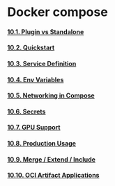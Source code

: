 # Docker compose


#### [10.1. Plugin vs Standalone](https://github.com/Phungvanquang/Website/blob/main/Docker/Docker%20compose/10.1.%20Plugin%20vs%20Standalone.md)
#### [10.2. Quickstart](https://github.com/Phungvanquang/Website/blob/main/Docker/Docker%20compose/10.2.%20Quickstart.md)
#### [10.3. Service Definition](https://github.com/Phungvanquang/Website/blob/main/Docker/Docker%20compose/10.3.%20Service%20Definition.md)
#### [10.4. Env Variables](https://github.com/Phungvanquang/Website/blob/main/Docker/Docker%20compose/10.4.%20Env%20Variables.md)
#### [10.5. Networking in Compose](https://github.com/Phungvanquang/Website/blob/main/Docker/Docker%20compose/10.5.%20Networking%20in%20Compose.md)
#### [10.6. Secrets](https://github.com/Phungvanquang/Website/blob/main/Docker/Docker%20compose/10.6.%20Secrets.md)
#### [10.7. GPU Support](https://github.com/Phungvanquang/Website/blob/main/Docker/Docker%20compose/10.7.%20GPU%20Support.md)
#### [10.8. Production Usage](https://github.com/Phungvanquang/Website/blob/main/Docker/Docker%20compose/10.8.%20Production%20Usage.md)
#### [10.9. Merge / Extend / Include](https://github.com/Phungvanquang/Website/blob/main/Docker/Docker%20compose/10.9.%20Merge%20-%20Extend%20-%20Include.md)
#### [10.10. OCI Artifact Applications](https://github.com/Phungvanquang/Website/blob/main/Docker/Docker%20compose/10.10.%20OCI%20Artifact%20Application.md)




